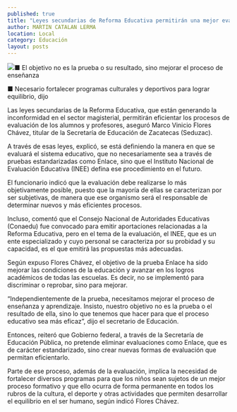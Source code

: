 ```yaml
---
published: true
title: "Leyes secundarias de Reforma Educativa permitirán una mejor evaluación: Flores"
author: MARTIN CATALAN LERMA
location: Local
category: Educación
layout: posts
---
```


![](http://i.imgur.com/bIz2AOUm.jpg)■ El objetivo no es la prueba o su resultado, sino mejorar el proceso de enseñanza

■ Necesario fortalecer programas culturales y deportivos para lograr equilibrio, dijo

Las leyes secundarias de la Reforma Educativa, que están generando la inconformidad en el sector magisterial, permitirán eficientar los procesos de evaluación de los alumnos y profesores, aseguró Marco Vinicio Flores Chávez, titular de la Secretaría de Educación de Zacatecas (Seduzac).

A través de esas leyes, explicó, se está definiendo la manera en que se evaluará el sistema educativo, que no necesariamente sea a través de pruebas estandarizadas como Enlace, sino que el Instituto Nacional de Evaluación Educativa (INEE) defina ese procedimiento en el futuro.

El funcionario indicó que la evaluación debe realizarse lo más objetivamente posible, puesto que la mayoría de ellas se caracterizan por ser subjetivas, de manera que ese organismo será el responsable de determinar nuevos y más eficientes procesos.

Incluso, comentó que el Consejo Nacional de Autoridades Educativas (Conaedu) fue convocado para emitir aportaciones relacionadas a la Reforma Educativa, pero en el tema de la evaluación, el INEE, que es un ente especializado y cuyo personal se caracteriza por su probidad y su capacidad, es el que emitirá las propuestas más adecuadas.

Según expuso Flores Chávez, el objetivo de la prueba Enlace ha sido mejorar las condiciones de la educación y avanzar en los logros académicos de todas las escuelas. Es decir, no se implementó para discriminar o reprobar, sino para mejorar.

“Independientemente de la prueba, necesitamos mejorar el proceso de enseñanza y aprendizaje. Insisto, nuestro objetivo no es la prueba o el resultado de ella, sino lo que tenemos que hacer para que el proceso educativo sea más eficaz”, dijo el secretario de Educación.

Entonces, reiteró que Gobierno federal, a través de la Secretaría de Educación Pública, no pretende eliminar evaluaciones como Enlace, que es de carácter estandarizado, sino crear nuevas formas de evaluación que permitan eficientarlo.

Parte de ese proceso, además de la evaluación, implica la necesidad de fortalecer diversos programas para que los niños sean sujetos de un mejor proceso formativo y que ello ocurra de forma permanente en todos los rubros de la cultura, el deporte y otras actividades que permiten desarrollar el equilibrio en el ser humano, según indicó Flores Chávez.
